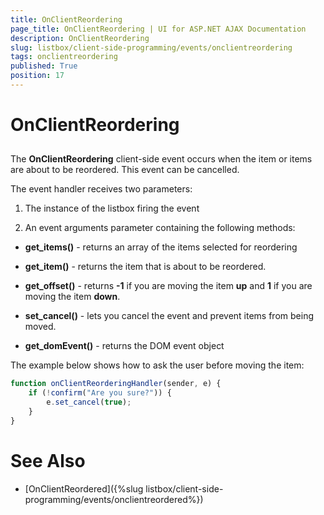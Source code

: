 ```yaml
---
title: OnClientReordering
page_title: OnClientReordering | UI for ASP.NET AJAX Documentation
description: OnClientReordering
slug: listbox/client-side-programming/events/onclientreordering
tags: onclientreordering
published: True
position: 17
---
```


# OnClientReordering

## 

The __OnClientReordering__ client-side event occurs when the item or items are about to be reordered. This event can be cancelled.

The event handler receives two parameters:

1. The instance of the listbox firing the event

2. An event arguments parameter containing the following methods:

* __get_items()__ - returns an array of the items selected for reordering

* __get_item()__ - returns the item that is about to be reordered.

* __get_offset()__ - returns __-1__ if you are moving the item __up__ and __1__ if you are moving the item __down__.

* __set_cancel()__ - lets you cancel the event and prevent items from being moved.

* __get_domEvent()__ - returns the DOM event object

The example below shows how to ask the user before moving the item:

````JavaScript	
function onClientReorderingHandler(sender, e) {
	if (!confirm("Are you sure?")) {
		e.set_cancel(true);
	}
}				
````

# See Also

 * [OnClientReordered]({%slug listbox/client-side-programming/events/onclientreordered%})
